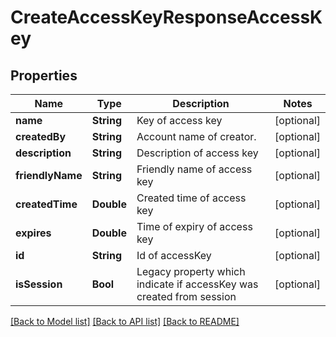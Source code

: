 # CreateAccessKeyResponseAccessKey

## Properties
Name | Type | Description | Notes
------------ | ------------- | ------------- | -------------
**name** | **String** | Key of access key | [optional] 
**createdBy** | **String** | Account name of creator. | [optional] 
**description** | **String** | Description of access key | [optional] 
**friendlyName** | **String** | Friendly name of access key | [optional] 
**createdTime** | **Double** | Created time of access key | [optional] 
**expires** | **Double** | Time of expiry of access key | [optional] 
**id** | **String** | Id of accessKey | [optional] 
**isSession** | **Bool** | Legacy property which indicate if accessKey was created from session | [optional] 

[[Back to Model list]](../README.md#documentation-for-models) [[Back to API list]](../README.md#documentation-for-api-endpoints) [[Back to README]](../README.md)


